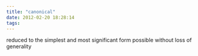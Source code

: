 ```yaml
---
title: "canonical"
date: 2012-02-20 18:28:14
tags: 
---
```


<p>
reduced to the simplest and most significant form possible without loss of generality
</p>

